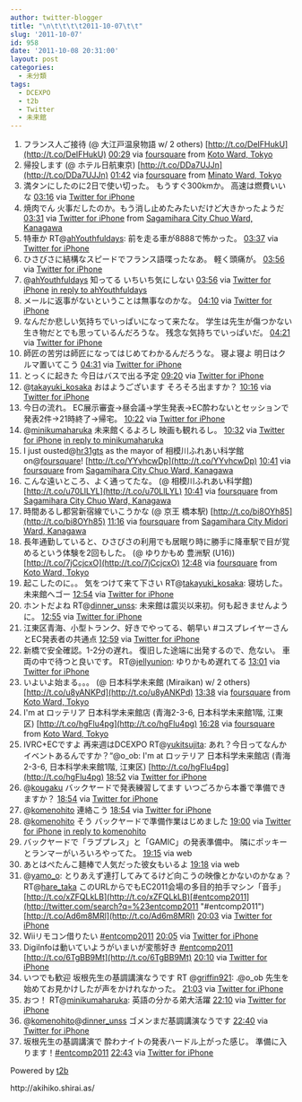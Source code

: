 ```yaml
---
author: twitter-blogger
title: "\n\t\t\t\t2011-10-07\t\t"
slug: '2011-10-07'
id: 958
date: '2011-10-08 20:31:00'
layout: post
categories:
  - 未分類
tags:
  - DCEXPO
  - t2b
  - Twitter
  - 未来館
---
```


<div xmlns:georss="http://www.georss.org/georss">

1.  <span><span>フランス人ご接待 (@ 大江戸温泉物語 w/ 2 others) [http://t.co/DeIFHukU](http://t.co/DeIFHukU)</span> <span>[<span>00:29</span>](http://twitter.com/o_ob/status/122272392818073600) <span>via [foursquare](http://foursquare.com)</span> from [Koto Ward, Tokyo<span></span>](http://maps.google.com/maps?q=35.61548550,139.77750778)</span></span>
2.  <span><span>帰投します (@ ホテル日航東京) [http://t.co/DDa7UJJn](http://t.co/DDa7UJJn)</span> <span>[<span>01:42</span>](http://twitter.com/o_ob/status/122290700313300992) <span>via [foursquare](http://foursquare.com)</span> from [Minato Ward, Tokyo<span></span>](http://maps.google.com/maps?q=35.62628035,139.77070302)</span></span>
3.  <span><span>満タンにしたのに2日で使い切った。 もうすぐ300kmか。 高速は燃費いいな</span> <span>[<span>03:16</span>](http://twitter.com/o_ob/status/122314418531999744) <span>via [Twitter for iPhone](http://twitter.com/#!/download/iphone)</span></span></span>
4.  <span><span>焼肉でん 火事だしたのか。もう消し止めたみたいだけど大きかったようだ</span> <span>[<span>03:31</span>](http://twitter.com/o_ob/status/122318059221422080) <span>via [Twitter for iPhone](http://twitter.com/#!/download/iphone)</span> from [Sagamihara City Chuo Ward, Kanagawa<span></span>](http://maps.google.com/maps?q=35.55060088,139.3801403)</span></span>
5.  <span><span>特車か RT@[ahYouthfuldays](http://twitter.com/ahYouthfuldays "ahYouthfuldays"): 前を走る車が8888で怖かった。</span> <span>[<span>03:37</span>](http://twitter.com/o_ob/status/122319714050506754) <span>via [Twitter for iPhone](http://twitter.com/#!/download/iphone)</span></span></span>
6.  <span><span>ひさびさに結構なスピードでフランス語喋ったなあ。 軽く頭痛が。</span> <span>[<span>03:56</span>](http://twitter.com/o_ob/status/122324300995891200) <span>via [Twitter for iPhone](http://twitter.com/#!/download/iphone)</span></span></span>
7.  <span><span>@[ahYouthfuldays](http://twitter.com/ahYouthfuldays "ahYouthfuldays") 知ってる いちいち気にしない</span> <span>[<span>03:56</span>](http://twitter.com/o_ob/status/122324530663399425) <span>via [Twitter for iPhone](http://twitter.com/#!/download/iphone)</span> [in reply to ahYouthfuldays](http://twitter.com/ahYouthfuldays/status/122321373103259648)</span></span>
8.  <span><span>メールに返事がないということは無事なのかな。</span> <span>[<span>04:10</span>](http://twitter.com/o_ob/status/122327902678302720) <span>via [Twitter for iPhone](http://twitter.com/#!/download/iphone)</span></span></span>
9.  <span><span>なんだか悲しい気持ちでいっぱいになって来たな。 学生は先生が傷つかない生き物だとでも思っているんだろうな。 残念な気持ちでいっぱいだ。</span> <span>[<span>04:21</span>](http://twitter.com/o_ob/status/122330788753707009) <span>via [Twitter for iPhone](http://twitter.com/#!/download/iphone)</span></span></span>
10.  <span><span>師匠の苦労は師匠になってはじめてわかるんだろうな。 寝よ寝よ 明日はクルマ置いてこう</span> <span>[<span>04:31</span>](http://twitter.com/o_ob/status/122333133680017409) <span>via [Twitter for iPhone](http://twitter.com/#!/download/iphone)</span></span></span>
11.  <span><span>とっくに起きた 今日はバスで出る予定</span> <span>[<span>09:20</span>](http://twitter.com/o_ob/status/122406043555868672) <span>via [Twitter for iPhone](http://twitter.com/#!/download/iphone)</span></span></span>
12.  <span><span>@[takayuki_kosaka](http://twitter.com/takayuki_kosaka "takayuki_kosaka") おはようございます そろそろ出ますか？</span> <span>[<span>10:16</span>](http://twitter.com/o_ob/status/122420083137052672) <span>via [Twitter for iPhone](http://twitter.com/#!/download/iphone)</span></span></span>
13.  <span><span>今日の流れ。 EC展示審査→昼会議→学生発表→EC酔わないとセッションで発表2件→21時終了→帰宅。</span> <span>[<span>10:22</span>](http://twitter.com/o_ob/status/122421553219633152) <span>via [Twitter for iPhone](http://twitter.com/#!/download/iphone)</span></span></span>
14.  <span><span>@[minikumaharuka](http://twitter.com/minikumaharuka "minikumaharuka") 未来館くるよろし 映画も観れるし。</span> <span>[<span>10:32</span>](http://twitter.com/o_ob/status/122424088605097984) <span>via [Twitter for iPhone](http://twitter.com/#!/download/iphone)</span> [in reply to minikumaharuka](http://twitter.com/minikumaharuka/status/122376158925950976)</span></span>
15.  <span><span>I just ousted@[hr31gts](http://twitter.com/hr31gts "hr31gts") as the mayor of 相模川ふれあい科学館 on@[foursquare](http://twitter.com/foursquare "foursquare")! [http://t.co/YYvhcwDp](http://t.co/YYvhcwDp)</span> <span>[<span>10:41</span>](http://twitter.com/o_ob/status/122426468734205954) <span>via [foursquare](http://foursquare.com)</span> from [Sagamihara City Chuo Ward, Kanagawa<span></span>](http://maps.google.com/maps?q=35.54740801,139.32890296)</span></span>
16.  <span><span>こんな遠いところ、よく通ってたな。 (@ 相模川ふれあい科学館) [http://t.co/u70LlLYL](http://t.co/u70LlLYL)</span> <span>[<span>10:41</span>](http://twitter.com/o_ob/status/122426469367554048) <span>via [foursquare](http://foursquare.com)</span> from [Sagamihara City Chuo Ward, Kanagawa<span></span>](http://maps.google.com/maps?q=35.54740801,139.32890296)</span></span>
17.  <span><span>時間あるし都営新宿線でいこうかな (@ 京王 橋本駅) [http://t.co/bi8OYh85](http://t.co/bi8OYh85)</span> <span>[<span>11:16</span>](http://twitter.com/o_ob/status/122435135797858304) <span>via [foursquare](http://foursquare.com)</span> from [Sagamihara City Midori Ward, Kanagawa<span></span>](http://maps.google.com/maps?q=35.59549887,139.34321791)</span></span>
18.  <span><span>長年通勤していると、ひさびさの利用でも居眠り時に勝手に降車駅で目が覚めるという体験を2回もした。 (@ ゆりかもめ 豊洲駅 (U16)) [http://t.co/7jCcjcxO](http://t.co/7jCcjcxO)</span> <span>[<span>12:48</span>](http://twitter.com/o_ob/status/122458337748062211) <span>via [foursquare](http://foursquare.com)</span> from [Koto Ward, Tokyo<span></span>](http://maps.google.com/maps?q=35.65375256,139.79543567)</span></span>
19.  <span><span>起こしたのに。。 気をつけて来て下さい RT@[takayuki_kosaka](http://twitter.com/takayuki_kosaka "takayuki_kosaka"): 寝坊した。未来館へゴー</span> <span>[<span>12:54</span>](http://twitter.com/o_ob/status/122459739266359296) <span>via [Twitter for iPhone](http://twitter.com/#!/download/iphone)</span></span></span>
20.  <span><span>ホントだよね RT@[dinner_unss](http://twitter.com/dinner_unss "dinner_unss"): 未来館は震災以来初。何も起きませんように。</span> <span>[<span>12:55</span>](http://twitter.com/o_ob/status/122460112702025728) <span>via [Twitter for iPhone](http://twitter.com/#!/download/iphone)</span></span></span>
21.  <span><span>江東区青海、小型トランク、好きでやってる、朝早い #コスプレイヤーさんとEC発表者の共通点</span> <span>[<span>12:59</span>](http://twitter.com/o_ob/status/122460956394663936) <span>via [Twitter for iPhone](http://twitter.com/#!/download/iphone)</span></span></span>
22.  <span><span>新橋で安全確認。1-2分の遅れ。 復旧した途端に出発するので、危ない。 車両の中で待つと良いです。 RT@[jellyunion](http://twitter.com/jellyunion "jellyunion"): ゆりかもめ遅れてる</span> <span>[<span>13:01</span>](http://twitter.com/o_ob/status/122461636266180609) <span>via [Twitter for iPhone](http://twitter.com/#!/download/iphone)</span></span></span>
23.  <span><span>いよいよ始まる。。。 (@ 日本科学未来館 (Miraikan) w/ 2 others) [http://t.co/u8yANKPd](http://t.co/u8yANKPd)</span> <span>[<span>13:38</span>](http://twitter.com/o_ob/status/122470995859746817) <span>via [foursquare](http://foursquare.com)</span> from [Koto Ward, Tokyo<span></span>](http://maps.google.com/maps?q=35.61941463,139.77654219)</span></span>
24.  <span><span>I'm at ロッテリア 日本科学未来館店 (青海2-3-6, 日本科学未来館1階, 江東区) [http://t.co/hgFlu4pg](http://t.co/hgFlu4pg)</span> <span>[<span>16:28</span>](http://twitter.com/o_ob/status/122513634785107968) <span>via [foursquare](http://foursquare.com)</span> from [Koto Ward, Tokyo<span></span>](http://maps.google.com/maps?q=35.61945824,139.77732539)</span></span>
25.  <span><span>IVRC+ECですよ 再来週はDCEXPO RT@[yukitsujita](http://twitter.com/yukitsujita "yukitsujita"): あれ？今日ってなんかイベントあるんですか？“@o_ob: I'm at ロッテリア 日本科学未来館店 (青海2-3-6, 日本科学未来館1階, 江東区) [http://t.co/hgFlu4pg](http://t.co/hgFlu4pg)</span> <span>[<span>18:52</span>](http://twitter.com/o_ob/status/122549992526323713) <span>via [Twitter for iPhone](http://twitter.com/#!/download/iphone)</span></span></span>
26.  <span><span>@[kougaku](http://twitter.com/kougaku "kougaku") バックヤードで発表練習してます いつごろから本番で準備できますか？</span> <span>[<span>18:54</span>](http://twitter.com/o_ob/status/122550334072696832) <span>via [Twitter for iPhone](http://twitter.com/#!/download/iphone)</span></span></span>
27.  <span><span>@[komenohito](http://twitter.com/komenohito "komenohito") 連絡こう</span> <span>[<span>18:54</span>](http://twitter.com/o_ob/status/122550377907363840) <span>via [Twitter for iPhone](http://twitter.com/#!/download/iphone)</span></span></span>
28.  <span><span>@[komenohito](http://twitter.com/komenohito "komenohito") そう バックヤードで準備作業はじめました</span> <span>[<span>19:00</span>](http://twitter.com/o_ob/status/122551955477377024) <span>via [Twitter for iPhone](http://twitter.com/#!/download/iphone)</span> [in reply to komenohito](http://twitter.com/komenohito/status/122551700895703040)</span></span>
29.  <span><span>バックヤードで「ラブプレス」と「GAMIC」の発表準備中。 隣にポッキーとランマーがいろいろやってた。</span> <span>[<span>19:15</span>](http://twitter.com/o_ob/status/122555735862284288) <span>via web</span></span></span>
30.  <span><span>あとはぺたんこ麺棒で人気だった彼女もいるよ</span> <span>[<span>19:18</span>](http://twitter.com/o_ob/status/122556571216658432) <span>via web</span></span></span>
31.  <span><span>@[yamo_o](http://twitter.com/yamo_o "yamo_o"): とりあえず連打してみてるけど向こうの映像とかないのかなぁ？ RT@[hare_taka](http://twitter.com/hare_taka "hare_taka") このURLからでもEC2011会場の多目的拍手マシン「音手」 [http://t.co/xZFQLkLB](http://t.co/xZFQLkLB)[#entcomp2011](http://twitter.com/search?q=%23entcomp2011 "#entcomp2011") [http://t.co/Ad6m8MRl](http://t.co/Ad6m8MRl)</span> <span>[<span>20:03</span>](http://twitter.com/o_ob/status/122567867802730496) <span>via [Twitter for iPhone](http://twitter.com/#!/download/iphone)</span></span></span>
32.  <span><span>Wiiリモコン借りたい [#entcomp2011](http://twitter.com/search?q=%23entcomp2011 "#entcomp2011")</span> <span>[<span>20:05</span>](http://twitter.com/o_ob/status/122568385006546944) <span>via [Twitter for iPhone](http://twitter.com/#!/download/iphone)</span></span></span>
33.  <span><span>DigiInfoは動いていようがいまいが変態好き [#entcomp2011](http://twitter.com/search?q=%23entcomp2011 "#entcomp2011") [http://t.co/6TgBB9Mt](http://t.co/6TgBB9Mt)</span> <span>[<span>20:10</span>](http://twitter.com/o_ob/status/122569436057174016) <span>via [Twitter for iPhone](http://twitter.com/#!/download/iphone)</span></span></span>
34.  <span><span>いつでも歓迎 坂根先生の基調講演なうです RT @[griffin921](http://twitter.com/griffin921 "griffin921"): .@o_ob 先生を始めてお見かけしたが声をかけれなかった。</span> <span>[<span>21:03</span>](http://twitter.com/o_ob/status/122582984661536768) <span>via [Twitter for iPhone](http://twitter.com/#!/download/iphone)</span></span></span>
35.  <span><span>おつ！ RT@[minikumaharuka](http://twitter.com/minikumaharuka "minikumaharuka"): 英語の分かる弟大活躍</span> <span>[<span>22:10</span>](http://twitter.com/o_ob/status/122599844018782209) <span>via [Twitter for iPhone](http://twitter.com/#!/download/iphone)</span></span></span>
36.  <span><span>@[komenohito](http://twitter.com/komenohito "komenohito")@[dinner_unss](http://twitter.com/dinner_unss "dinner_unss") ゴメンまだ基調講演なうです</span> <span>[<span>22:40</span>](http://twitter.com/o_ob/status/122607409788239872) <span>via [Twitter for iPhone](http://twitter.com/#!/download/iphone)</span></span></span>
37.  <span><span>坂根先生の基調講演で 酔わナイトの発表ハードル上がった感じ。 準備に入ります！[#entcomp2011](http://twitter.com/search?q=%23entcomp2011 "#entcomp2011")</span> <span>[<span>22:43</span>](http://twitter.com/o_ob/status/122608064238075904) <span>via [Twitter for iPhone](http://twitter.com/#!/download/iphone)</span></span></span>

</div>

Powered by [t2b](http://t2b.utilz.jp/)

<div>http://akihiko.shirai.as/</div>